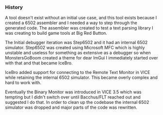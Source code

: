 ### History
A tool doesn't exist without an initial use case, and this tool exists because I created a 6502 assembler and I needed a way to step through the generated code. The assembler was created to test a text parsing library I was creating to build game tools at Big Red Button.

The Initial debugger iteration was Step6502 and it had an internal 6502 simulator. Step6502 was created using Microsoft MFC which is highly unstable and useless for something as extensive as a debugger so when MonstersGoBoom created a theme for dear ImGui I immediately started over with that and that became IceBro.

IceBro added support for connecting to the Remote Text Monitor in VICE while retaining the internal 6502 simulator. This became overly complex and hard to work with.

Eventually the Binary Monitor was introduced in VICE 3.5 which was tempting but I didn't switch over until Bacchus/FLT reached out and suggested I do that. In order to clean up the codebase the internal 6502 simulator was dropped and major parts of the code was rewritten.
